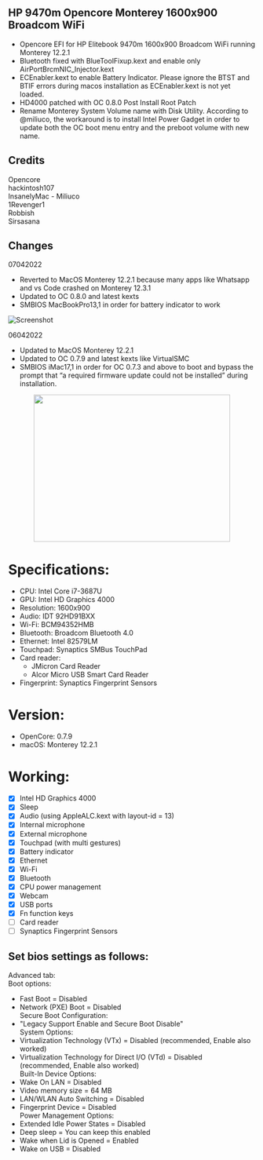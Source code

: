 ## HP 9470m Opencore Monterey 1600x900 Broadcom WiFi
* Opencore EFI for HP Elitebook 9470m 1600x900 Broadcom WiFi running Monterey 12.2.1
* Bluetooth fixed with BlueToolFixup.kext and enable only AirPortBrcmNIC_Injector.kext
* ECEnabler.kext to enable Battery Indicator. Please ignore the BTST and BTIF errors during macos installation as ECEnabler.kext is not yet loaded.
* HD4000 patched with OC 0.8.0 Post Install Root Patch  
* Rename Monterey System Volume name with Disk Utility. According to @miliuco, the workaround is to install Intel Power Gadget in order to update both the OC boot menu entry and the preboot volume with new name.

## Credits  
Opencore  
hackintosh107  
InsanelyMac - Miliuco  
1Revenger1  
Robbish  
Sirsasana  

## Changes
07042022
- Reverted to MacOS Monterey 12.2.1 because many apps like Whatsapp and vs Code crashed on Monterey 12.3.1 
- Updated to OC 0.8.0 and latest kexts
- SMBIOS MacBookPro13,1 in order for battery indicator to work

![Screenshot](https://github.com/yahgoo/Hackintosh-HP-9470m-Opencore-Monterey-1600x900-Broadcom-WiFi/blob/main/img/HP9470m%20Monterey%2012-2-1%20iPad%20Mini%206%20Purple.png)

06042022
- Updated to MacOS Monterey 12.2.1
- Updated to OC 0.7.9 and latest kexts like VirtualSMC
- SMBIOS iMac17,1 in order for OC 0.7.3 and above to boot and bypass the prompt that “a required firmware update could not be installed” during installation. 

<p align="center">
  <img width="400" height="300" src="/img/HP_9470m.png">
</p>

# Specifications:
* CPU: Intel Core i7-3687U
* GPU: Intel HD Graphics 4000
* Resolution: 1600x900
* Audio: IDT 92HD91BXX
* Wi-Fi: BCM94352HMB
* Bluetooth: Broadcom Bluetooth 4.0
* Ethernet: Intel 82579LM
* Touchpad: Synaptics SMBus TouchPad
* Card reader:
  - JMicron Card Reader
  - Alcor Micro USB Smart Card Reader
* Fingerprint: Synaptics Fingerprint Sensors

# Version: 
* OpenCore: 0.7.9
* macOS: Monterey 12.2.1

# Working:
- [x] Intel HD Graphics 4000
- [x] Sleep
- [x] Audio (using AppleALC.kext with layout-id = 13)
- [x] Internal microphone
- [x] External microphone
- [x] Touchpad (with multi gestures)
- [x] Battery indicator
- [x] Ethernet
- [x] Wi-Fi
- [x] Bluetooth
- [x] CPU power management
- [x] Webcam
- [x] USB ports
- [x] Fn function keys
- [ ] Card reader
- [ ] Synaptics Fingerprint Sensors

## Set bios settings as follows:
Advanced tab:  
Boot options:  
- Fast Boot = Disabled
- Network (PXE) Boot = Disabled  
Secure Boot Configuration:
- "Legacy Support Enable and Secure Boot Disable"  
System Options:  
- Virtualization Technology (VTx) = Disabled (recommended, Enable also worked)
- Virtualization Technology for Direct I/O (VTd) = Disabled (recommended, Enable also worked)  
Built-In Device Options:  
- Wake On LAN = Disabled
- Video memory size = 64 MB
- LAN/WLAN Auto Switching = Disabled
- Fingerprint Device = Disabled  
Power Management Options:  
- Extended Idle Power States = Disabled
- Deep sleep = You can keep this enabled
- Wake when Lid is Opened = Enabled
- Wake on USB = Disabled
